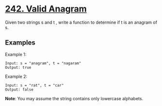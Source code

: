 # [242. Valid Anagram](https://leetcode.com/problems/valid-anagram/)

Given two strings s and t , write a function to determine if t is an anagram of s.

## Examples

Example 1:

```
Input: s = "anagram", t = "nagaram"
Output: true
```

Example 2:

```
Input: s = "rat", t = "car"
Output: false
```

**Note**:
You may assume the string contains only lowercase alphabets.
